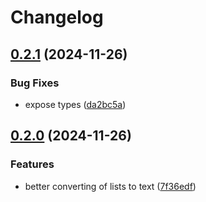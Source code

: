 # Changelog

## [0.2.1](https://github.com/imnotjames/bytewax-lever/compare/v0.2.0...v0.2.1) (2024-11-26)


### Bug Fixes

* expose types ([da2bc5a](https://github.com/imnotjames/bytewax-lever/commit/da2bc5a87d2027b8a9b194be3f3e90c1d45e27f1))

## [0.2.0](https://github.com/imnotjames/bytewax-lever/compare/v0.1.0...v0.2.0) (2024-11-26)


### Features

* better converting of lists to text ([7f36edf](https://github.com/imnotjames/bytewax-lever/commit/7f36edf06822fdb88d21466173c43b0d65b913f7))
